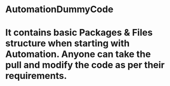 # AutomationDummyCode
# It contains basic Packages & Files structure when starting with Automation. Anyone can take the pull and modify the code as per their requirements.
